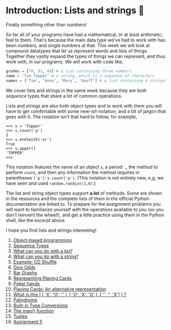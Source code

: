 # Introduction: Lists and strings 🧵 

Finally something other than numbers!

So far all of your programs have had a mathematical, or at least arithmetic, feel to them. That's because the main data type we've had to work with has been numbers, and single numbers at that. This week we will look at compound datatypes that let us represent words and lists of things. Together they vastly expand the types of things we can represent, and thus work with, in our programs. We will work with code like,

```python
grades = [78, 91, 84] # a list containing three numbers
name = 'Tim Topper' # a string, which is a sequence of characters
names = ['Tim', 'Anne', 'Mary', 'Geoff'] # a list containing 4 strings
```

We cover lists and strings in the same week because they are both _sequence_ types that share a lot of common operations.

Lists and strings are also both _object_ types and to work with them you will have to get comfortable with some new-ish notation, and a bit of jargon that goes with it. The notation isn't that hard to follow, for example,

```plaintext
>>> s = 'Topper'
>>> s.count('p')
2
>>> s.endswith('er')
True
>>> s.upper()
'TOPPER'
>>>
```
This notation features the name of an object `s`, a period `.`, the method to perform `count`, and then any information the method requires in parentheses `('p')`: `s.count('p')`. (This notation is not entirely new, e,g, we have seen and used `random.randint(1,6)`.)

The list and string object types support **a lot** of methods. Some are shown in the resources and the complete lists of them in the official Python documentation are linked to. To prepare for the assignment problems you will want to familiarize yourself with the operations available to you (so you don't reinvent the wheel!), and get a little practice using them in the Python shell, like the excerpt above.

I hope you find lists and strings interesting!

1. [Object-based
    programming](01_Object_based_programming.md)
1. [Sequence Types](02_Sequence_types.md)
1. [What can you do with a
    list?](03_What_can_you_do_with_a_list.md)
1. [What can you do with a
    string?](04_What_can_you_do_with_a_string.md)
1. [Example: CD
    Shuffle](05_Example_cd_shuffle.md)
1. [Dice Odds](06_Dice_odds.md)
1. [Bar Graphs](07_Bar_graphs.md)
1. [Representing Playing
    Cards](08_Representing_playing_cards.md)
1. [Poker hands](09_Poker_hands.md)
1. [Playing Cards: An alternative
    representation](10_Playing_cards_An_alternative_representation.md)
1. [What is this \[ \[ 'X', 'O', '' \], \[ 'O', 'X', 'O'
    \], \[ '', '', 'X'\] \]
    ?](11_What_is_this_x_o_o_x_o_x.md)
1. [Palindrome](12_Palindrome.md)
1. [Built-in Type
    Conversions](13_Built_in_type_conversions.md)
1. [The map()
    function](14_The_map_function.md)
1. [Tuples](15_Tuples.md)
1. [Assignment 5](90_Assignment_5.md)